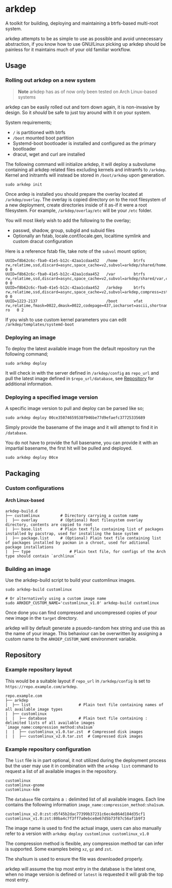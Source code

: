 # arkdep
A toolkit for building, deploying and maintaining a btrfs-based multi-root system.

arkdep attempts to be as simple to use as possible and avoid unnecessary abstraction, if you know how to use GNU/Linux picking up arkdep should be painless for it maintains much of your old familiar workflow.

## Usage
### Rolling out arkdep on a new system

> **Note** arkdep has as of now only been tested on Arch Linux-based systems

arkdep can be easily rolled out and torn down again, it is non-invasive by design. So it _should_ be safe to just toy around with it on your system.

System requirements;
- `/` is partitioned with btrfs
- `/boot` mounted boot partition
- Systemd-boot bootloader is installed and configured as the primary bootloader
- dracut, wget and curl are installed

The following command will initialize arkdep, it will deploy a subvolume containing all arkdep related files excluding kernels and initramfs to `/arkdep`. Kernel and initramfs will instead be stored in `/boot/arkdep` upon generation.
```shell
sudo arkdep init
```

Once ardep is installed you should prepare the overlay located at `/arkdep/overlay`. The overlay is copied directory on to the root filesystem of a new deployment, create directories inside of it as-if it were a root filesystem. For example, `/arkdep/overlay/etc` will be your `/etc` folder.

You will most likely wish to add the following to the overlay;
- passwd, shadow, group, subgid and subuid files
- Optionally an fstab, locale.conf/locale.gen, localtime symlink and custom dracut configuration

Here is a reference fstab file, take note of the `subvol` mount option;
```shell
UUID=f8b62c6c-fba0-41e5-b12c-42aa1cdaa452	/home       btrfs     	rw,relatime,ssd,discard=async,space_cache=v2,subvol=arkdep/shared/home,compress=zstd	0 0
UUID=f8b62c6c-fba0-41e5-b12c-42aa1cdaa452	/var        btrfs     	rw,relatime,ssd,discard=async,space_cache=v2,subvol=arkdep/shared/var,compress=zstd	0 0
UUID=f8b62c6c-fba0-41e5-b12c-42aa1cdaa452	/arkdep     btrfs     	rw,relatime,ssd,discard=async,space_cache=v2,subvol=arkdep,compress=zstd	0 0
UUID=1223-2137                              /boot       vfat      	rw,relatime,fmask=0022,dmask=0022,codepage=437,iocharset=ascii,shortname=mixed,utf8,errors=remount-ro	0 2
```

If you wish to use custom kernel parameters you can edit `/arkdep/templates/systemd-boot`

### Deploying an image
To deploy the latest available image from the default repository run the following command;
```shell
sudo arkdep deploy
```
It will check in with the server defined in `/arkdep/config` as `repo_url` and pull the latest image defined in `$repo_url/database`, see [Repository](#Repository) for additional information.

### Deploying a specified image version
A specific image version to pull and deploy can be parsed like so;
```shell
sudo arkdep deploy 00ce35074659538f946be77d9efaefc37725335689
```
Simply provide the basename of the image and it will attempt to find it in `/database`.

You do not have to provide the full basename, you can provide it with an impartial basename, the first hit will be pulled and deployed.
```shell
sudo arkdep deploy 00ce
```

## Packaging
### Custom configurations
#### Arch Linux-based
```text
arkdep-build.d
├── customlinux			# Directory carrying a custom name
|  ├── overlay			# (Optional) Root filesystem overlay directory, contents are copied to root
|  ├── base.list		# Plain text file containing list of packages installed by pacstrap, used for installing the base system
|  ├── package.list		# (Optional) Plain text file containing list of packages installed by pacman in a chroot, used for aditional package installations
|  ├── type         		# Plain text file, for configs of the Arch type should contain `archlinux`
```

### Building an image
Use the arkdep-build script to build your customlinux images.

```shell
sudo arkdep-build customlinux

# Or alternatively using a custom image name
sudo ARKDEP_CUSTOM_NAME='customlinux_v1.0' arkdep-build customlinux
```

Once done you can find compressed and uncompressed copies of your new image in the `target` directory.

arkdep will by default generate a psuedo-random hex string and use this as the name of your image. This behaviour can be overwritten by assigning a custom name to the `ARKDEP_CUSTOM_NAME` environment variable.

## Repository

### Example repository layout
This would be a suitable layout if `repo_url` in `/arkdep/config` is set to `https://repo.example.com/arkdep`.
```text
repo.example.com
├── arkdep
|  ├── list		                # Plain text file containing names of all available image types
|  ├── customlinux
|  |  ├── database		        # Plain text file containing : delimited lists of all available images `image_name:compression_method:sha1sum`
|  |  ├── customlinux_v1.0.tar.zst	# Compressed disk images
|  |  ├── customlinux_v2.0.tar.zst	# Compressed disk images
```

### Example repository configuration
The `list` file is in part optional, it not utilized during the deployment process but the user may use it in combination with the `arkdep list` command to request a list of all available images in the repository.
```text
customlinux
customlinux-gnome
customlinux-kde
```

The `database` file contains a `:` delimited list of all available images. Each line contains the following information `image_name:compression_method:sha1sum`.
```text
customlinux_v2.0:zst:d5f45b2dac77399b37231c6ec4e864d184d35cf1
customlinux_v1.0:zst:80ba4c7f3ff7a0ebce8e67d5b73f87c56af1b9f3
```
The image name is used to find the actual image, users can also manually refer to a version with `arkdep deploy customlinux customlinux_v1.0`

The compression method is flexible, any compression method tar can infer is supported. Some examples being `xz`, `gz` and `zst`.

The sha1sum is used to ensure the file was downloaded properly.

arkdep will assume the top most entry in the database is the latest one, when no image version is defined or `latest` is requested it will grab the top most entry.

